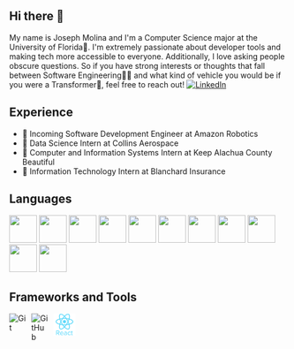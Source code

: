 ## Hi there 👋

My name is Joseph Molina and I'm a Computer Science major at the University of Florida🐊. I'm extremely passionate about developer tools and making tech more accessible to everyone. 
Additionally, I love asking people obscure questions. So if you have strong interests or thoughts that fall between Software Engineering👨‍💻 and what kind of vehicle you would be if you were a Transformer🚙, feel free to reach out!
[![LinkedIn](https://img.shields.io/badge/-LinkedIn-blue?style=for-the-badge&logo=LinkedIn&logoColor=white)](https://www.linkedin.com/in/josephmolina256)

## Experience
- 🤖 Incoming Software Development Engineer at Amazon Robotics
- 🚀 Data Science Intern at Collins Aerospace
- 🌳 Computer and Information Systems Intern at Keep Alachua County Beautiful
- 🏡 Information Technology Intern at Blanchard Insurance
## Languages
<img src="https://cdn.jsdelivr.net/gh/devicons/devicon@latest/icons/python/python-original.svg" height=50 width=50 />
<img src="https://cdn.jsdelivr.net/gh/devicons/devicon@latest/icons/cplusplus/cplusplus-original.svg" height=50 width=50 />
<img src="https://cdn.jsdelivr.net/gh/devicons/devicon@latest/icons/javascript/javascript-original.svg" height=50 width=50 />
<img src="https://cdn.jsdelivr.net/gh/devicons/devicon@latest/icons/typescript/typescript-original.svg" height=50 width=50 />
<img src="https://cdn.jsdelivr.net/gh/devicons/devicon@latest/icons/csharp/csharp-original.svg" height=50 width=50 />
<img src="https://cdn.jsdelivr.net/gh/devicons/devicon@latest/icons/java/java-original.svg" height=50 width=50 />
<img src="https://cdn.jsdelivr.net/gh/devicons/devicon@latest/icons/r/r-original.svg" height=50 width=50 />
<img src="https://cdn.jsdelivr.net/gh/devicons/devicon@latest/icons/matlab/matlab-original.svg" height=50 width=50 />
<img src="https://cdn.jsdelivr.net/gh/devicons/devicon@latest/icons/html5/html5-original.svg" height=50 width=50 />
<img src="https://cdn.jsdelivr.net/gh/devicons/devicon@latest/icons/css3/css3-original.svg" height=50 width=50 />
<img src="https://cdn.jsdelivr.net/gh/devicons/devicon@latest/icons/latex/latex-original.svg" height=50 width=50 />

## Frameworks and Tools
<img align="left" alt="Git" width="30px" style="padding-right:10px;" src="https://cdn.jsdelivr.net/gh/devicons/devicon/icons/git/git-original.svg" />
<img align="left" alt="GitHub" width="30px" style="padding-right:10px;" src="https://github.githubassets.com/assets/GitHub-Mark-ea2971cee799.png" /><a href="https://reactjs.org/" target="_blank" rel="noreferrer"> <img src="https://raw.githubusercontent.com/devicons/devicon/master/icons/react/react-original-wordmark.svg" alt="react" width="40" height="40"/> </a>  </p>
<br><br>
